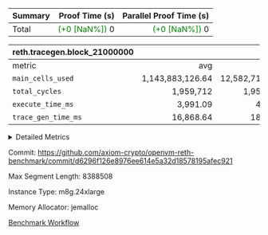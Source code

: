 | Summary | Proof Time (s) | Parallel Proof Time (s) |
|:---|---:|---:|
| Total | <span style='color: green'>(+0 [NaN%])</span> 0 | <span style='color: green'>(+0 [NaN%])</span> 0 |


| reth.tracegen.block_21000000 |||||
|:---|---:|---:|---:|---:|
|metric|avg|sum|max|min|
| `main_cells_used     ` |  1,143,883,126.64 |  12,582,714,393 |  1,923,736,138 |  289,598,343 |
| `total_cycles        ` |  1,959,712 |  1,959,712 |  1,959,712 |  1,959,712 |
| `execute_time_ms     ` |  3,991.09 |  43,902 |  7,395 |  336 |
| `trace_gen_time_ms   ` |  16,868.64 |  185,555 |  22,855 |  10,165 |



<details>
<summary>Detailed Metrics</summary>

| group | block_number | segment | trace_gen_time_ms | total_cycles | main_cells_used | execute_time_ms |
| --- | --- | --- | --- | --- | --- | --- |
| reth.tracegen.block_21000000 | 21000000 | 0 | 11,981 |  | 988,879,877 | 4,174 | 
| reth.tracegen.block_21000000 | 21000000 | 1 | 12,046 |  | 985,974,674 | 3,633 | 
| reth.tracegen.block_21000000 | 21000000 | 10 | 15,951 | 1,959,712 | 289,598,343 | 336 | 
| reth.tracegen.block_21000000 | 21000000 | 2 | 13,340 |  | 986,859,638 | 4,006 | 
| reth.tracegen.block_21000000 | 21000000 | 3 | 10,165 |  | 1,427,803,495 | 1,089 | 
| reth.tracegen.block_21000000 | 21000000 | 4 | 18,037 |  | 1,355,799,030 | 7,395 | 
| reth.tracegen.block_21000000 | 21000000 | 5 | 17,596 |  | 1,089,779,836 | 4,281 | 
| reth.tracegen.block_21000000 | 21000000 | 6 | 20,299 |  | 1,149,287,594 | 5,180 | 
| reth.tracegen.block_21000000 | 21000000 | 7 | 20,715 |  | 1,108,237,141 | 5,064 | 
| reth.tracegen.block_21000000 | 21000000 | 8 | 22,570 |  | 1,276,758,627 | 5,074 | 
| reth.tracegen.block_21000000 | 21000000 | 9 | 22,855 |  | 1,923,736,138 | 3,670 | 

</details>


Commit: https://github.com/axiom-crypto/openvm-reth-benchmark/commit/d6296f126e8976ee614e5a32d18578195afec921

Max Segment Length: 8388508

Instance Type: m8g.24xlarge

Memory Allocator: jemalloc

[Benchmark Workflow](https://github.com/axiom-crypto/openvm-reth-benchmark/actions/runs/13135323460)
